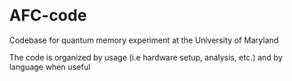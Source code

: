 # AFC-code
Codebase for quantum memory experiment at the University of Maryland

The code is organized by usage (i.e hardware setup, analysis, etc.) and by language when useful
